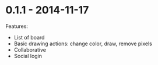 0.1.1 - 2014-11-17
=====================
Features:

  * List of board
  * Basic drawing actions: change color, draw, remove pixels
  * Collaborative
  * Social login
